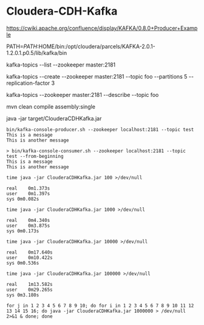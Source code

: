 # Cloudera-CDH-Kafka

https://cwiki.apache.org/confluence/display/KAFKA/0.8.0+Producer+Example

PATH=$PATH:$HOME/bin:/opt/cloudera/parcels/KAFKA-2.0.1-1.2.0.1.p0.5/lib/kafka/bin

kafka-topics --list --zookeeper master:2181

kafka-topics --create --zookeeper master:2181  --topic foo --partitions 5 --replication-factor 3

kafka-topics --zookeeper master:2181 --describe --topic foo

mvn clean compile assembly:single

java -jar target/ClouderaCDHKafka.jar

```
bin/kafka-console-producer.sh --zookeeper localhost:2181 --topic test 
This is a message
This is another message
```
```
> bin/kafka-console-consumer.sh --zookeeper localhost:2181 --topic test --from-beginning
This is a message
This is another message
```

```
time java -jar ClouderaCDHKafka.jar 100 >/dev/null 

real	0m1.373s
user	0m1.397s
sys	0m0.082s
```
```
time java -jar ClouderaCDHKafka.jar 1000 >/dev/null 

real	0m4.340s
user	0m3.875s
sys	0m0.173s
```
```
time java -jar ClouderaCDHKafka.jar 10000 >/dev/null 

real	0m17.640s
user	0m10.422s
sys	0m0.536s
```
```
time java -jar ClouderaCDHKafka.jar 100000 >/dev/null 

real	1m13.582s
user	0m29.265s
sys	0m3.180s
```

```
for j in 1 2 3 4 5 6 7 8 9 10; do for i in 1 2 3 4 5 6 7 8 9 10 11 12 13 14 15 16; do java -jar ClouderaCDHKafka.jar 1000000 > /dev/null 2>&1 & done; done
```
